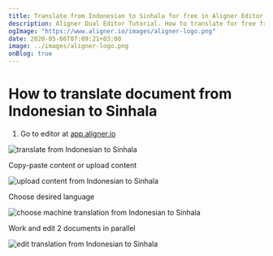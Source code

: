 ```yaml
---
title: Translate from Indonesian to Sinhala for free in Aligner Editor
description: Aligner Dual Editor Tutorial. How to translate for free from Indonesian to Sinhala. Aligner is multilingual document management platform. 
ogImage: "https://www.aligner.io/images/aligner-logo.png"
date: 2020-05-06T07:09:21+03:00
image: ../images/aligner-logo.png
onBlog: true
---
```


# How to translate document from Indonesian to Sinhala

1. Go to editor at [app.aligner.io](https://app.aligner.io "Aligner App web page")

![translate from Indonesian to Sinhala](../aligner-blank-editor.png "translate from Indonesian to Sinhala")

Copy-paste content or upload content

![upload content from Indonesian to Sinhala](../aligner-uploaded-document.png "upload content from Indonesian to Sinhala")

Choose desired language

![choose machine translation from Indonesian to Sinhala](../aligner-language-dropdown.png "choose machine translation from Indonesian to Sinhala")

Work and edit 2 documents in parallel

![edit translation from Indonesian to Sinhala](../aligner-double-sitded-editor.png "edit translation from Indonesian to Sinhala")

